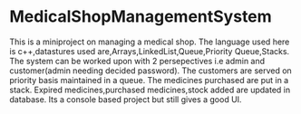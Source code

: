 # MedicalShopManagementSystem
This is a miniproject on managing a medical shop.
The language used here is c++,datastures used are,Arrays,LinkedList,Queue,Priority Queue,Stacks.
The system can be worked upon with 2 persepectives i.e admin and customer(admin needing decided password).
The customers are served on priority basis maintained in a queue.
The medicines purchased are put in a stack.
Expired medicines,purchased medicines,stock added are updated in database.
Its a console based project but still gives a good UI.
